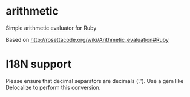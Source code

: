 arithmetic
==========

Simple arithmetic evaluator for Ruby

Based on http://rosettacode.org/wiki/Arithmetic_evaluation#Ruby

I18N support
============

Please ensure that decimal separators are decimals ('.'). Use a gem like Delocalize to perform this conversion.
